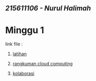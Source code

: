 ## _215611106 - Nurul Halimah_

# Minggu 1

link file :

1. [latihan](https://github.com/Nurul-Halimah/tekn-cloud-computing/blob/main/minggu-01/git-single.md)

2. [rangkuman cloud computing](https://github.com/Nurul-Halimah/tekn-cloud-computing/blob/main/minggu-01/rangkuman-cloud-computing.md)

3. [kolaborasi](https://github.com/Nurul-Halimah/tekn-cloud-computing/blob/main/minggu-01/git-kolaborasi.md)
